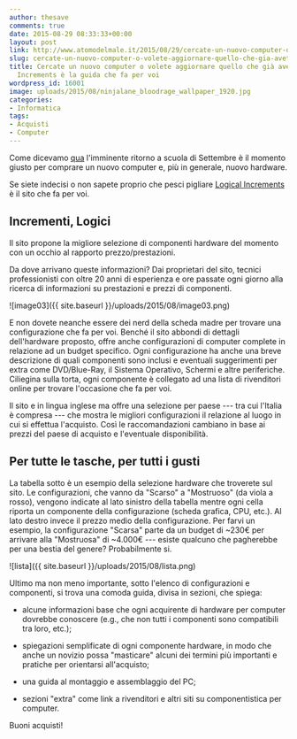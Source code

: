 ```yaml
---
author: thesave
comments: true
date: 2015-08-29 08:33:33+00:00
layout: post
link: http://www.atomodelmale.it/2015/08/29/cercate-un-nuovo-computer-o-volete-aggiornare-quello-che-gia-avete-logical-increments-e-la-guida-che-fa-per-voi/
slug: cercate-un-nuovo-computer-o-volete-aggiornare-quello-che-gia-avete-logical-increments-e-la-guida-che-fa-per-voi
title: Cercate un nuovo computer o volete aggiornare quello che già avete? Logical
  Increments è la guida che fa per voi
wordpress_id: 16001
image: uploads/2015/08/ninjalane_bloodrage_wallpaper_1920.jpg
categories:
- Informatica
tags:
- Acquisti
- Computer
---
```


Come dicevamo [qua](/2014/07/19/quando-e-cosa-comprare-in-estate.html) l'imminente ritorno a scuola di Settembre è il momento giusto per comprare un nuovo computer e, più in generale, nuovo hardware.

Se siete indecisi o non sapete proprio che pesci pigliare [Logical Increments](http://www.logicalincrements.com/) è il sito che fa per voi.

## Incrementi, Logici

Il sito propone la migliore selezione di componenti hardware del momento con un occhio al rapporto prezzo/prestazioni.

Da dove arrivano queste informazioni? Dai proprietari del sito, tecnici professionisti con oltre 20 anni di esperienza e ore passate ogni giorno alla ricerca di informazioni su prestazioni e prezzi di componenti.

![image03]({{ site.baseurl }}/uploads/2015/08/image03.png)

E non dovete neanche essere dei nerd della scheda madre per trovare una configurazione che fa per voi. Benché il sito abbondi di dettagli dell'hardware proposto, offre anche configurazioni di computer complete in relazione ad un budget specifico. Ogni configurazione ha anche una breve descrizione di quali componenti sono inclusi e eventuali suggerimenti per extra come DVD/Blue-Ray, il Sistema Operativo, Schermi e altre periferiche. Ciliegina sulla torta, ogni componente è collegato ad una lista di rivenditori online per trovare l'occasione che fa per voi.

Il sito e in lingua inglese ma offre una selezione per paese --- tra cui l'Italia è compresa --- che mostra le migliori configurazioni il relazione al luogo in cui si effettua l'acquisto. Così le raccomandazioni cambiano in base ai prezzi del paese di acquisto e l'eventuale disponibilità.

## Per tutte le tasche, per tutti i gusti

La tabella sotto è un esempio della selezione hardware che troverete sul sito.
Le configurazioni, che vanno da "Scarso" a "Mostruoso" (da viola a rosso), vengono indicate al lato sinistro della tabella mentre ogni cella riporta un componente della configurazione (scheda grafica, CPU, etc.). Al lato destro invece il prezzo medio della configurazione. Per farvi un esempio, la configurazione "Scarsa" parte da un budget di ~230€ per arrivare alla "Mostruosa" di ~4.000€ --- esiste qualcuno che pagherebbe per una bestia del genere? Probabilmente si.

![lista]({{ site.baseurl }}/uploads/2015/08/lista.png)

Ultimo ma non meno importante, sotto l'elenco di configurazioni e componenti, si trova una comoda guida, divisa in sezioni, che spiega:

    
  * alcune informazioni base che ogni acquirente di hardware per computer dovrebbe conoscere (e.g., che non tutti i componenti sono compatibili tra loro, etc.);

    
  * spiegazioni semplificate di ogni componente hardware, in modo che anche un novizio possa "masticare" alcuni dei termini più importanti e pratiche per orientarsi all'acquisto;

    
  * una guida al montaggio e assemblaggio del PC;

    
  * sezioni "extra" come link a rivenditori e altri siti su componentistica per computer.

Buoni acquisti!

